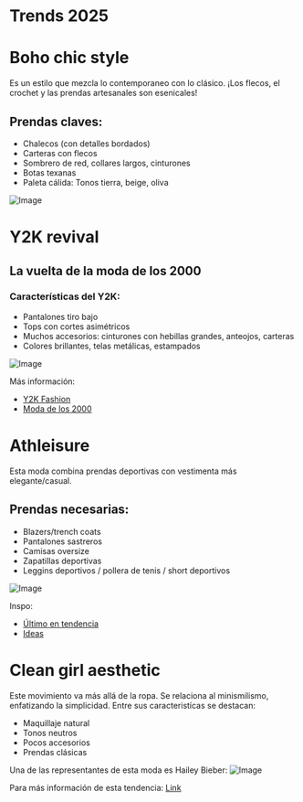 # Trends 2025

# Boho chic style
Es un estilo que mezcla lo contemporaneo con lo clásico. ¡Los flecos, el crochet y las prendas artesanales son esenicales!
## Prendas claves: 
- Chalecos (con detalles bordados)
- Carteras con flecos
- Sombrero de red, collares largos, cinturones 
- Botas texanas
- Paleta cálida: Tonos tierra, beige, oliva

![Image](/images/boho_chic.jpg)

# Y2K revival
## **La vuelta de la moda de los 2000**
### Características del Y2K: 
- Pantalones tiro bajo 
- Tops con cortes asimétricos
- Muchos accesorios: cinturones con hebillas grandes, anteojos, carteras
- Colores brillantes, telas metálicas, estampados

![Image](/images/y2k.webp)

Más información:
- [Y2K Fashion](https://www.vogue.com/article/y2k-fashion)
- [Moda de los 2000](https://www.vogue.mx/articulo/moda-de-los-2000)

# Athleisure 
Esta moda combina prendas deportivas con vestimenta más elegante/casual.
## Prendas necesarias:
- Blazers/trench coats
- Pantalones sastreros
- Camisas oversize
- Zapatillas deportivas 
- Leggins deportivos / pollera de tenis / short deportivos

![Image](/images/athleisure.jpg)

Inspo: 
- [Último en tendencia](https://www.cosmopolitan.com/es/moda/novedades-moda/g63950565/estilo-athleisure-tendencia-looks-primavera-2025/)
- [Ideas](https://www.vogue.es/articulos/adios-leggings-nuevo-athleisure-shorts-retro-camiseta-vintage)

# Clean girl aesthetic
Este movimiento va más allá de la ropa. Se relaciona al minismilismo, enfatizando la simplicidad. Entre sus caracteristícas se destacan: 
- Maquillaje natural 
- Tonos neutros
- Pocos accesorios 
- Prendas clásicas 

Una de las representantes de esta moda es Hailey Bieber: 
![Image](/images/clean_girl.avif)

Para más información de esta tendencia: [Link](https://www.vogue.co.uk/article/clean-girl-aesthetic-trend)
